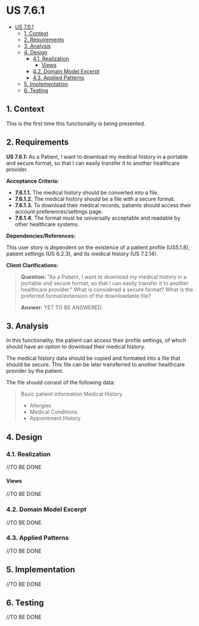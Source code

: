 # US 7.6.1

<!-- TOC -->
* [US 7.6.1](#us-761)
  * [1. Context](#1-context)
  * [2. Requirements](#2-requirements)
  * [3. Analysis](#3-analysis)
  * [4. Design](#4-design)
    * [4.1. Realization](#41-realization)
      * [Views](#views)
    * [4.2. Domain Model Excerpt](#42-domain-model-excerpt)
    * [4.3. Applied Patterns](#43-applied-patterns)
  * [5. Implementation](#5-implementation)
  * [6. Testing](#6-testing)
<!-- TOC -->


## 1. Context

This is the first time this functionality is being presented.

## 2. Requirements

**US 7.6.1:** As a Patient, I want to download my medical history in a portable and secure format, so that I can easily transfer it to another healthcare provider.

**Acceptance Criteria:**

- **7.6.1.1.** The medical history should be converted into a file.
- **7.6.1.2.** The medical history should be a file with a secure format.
- **7.6.1.3.** To download their medical records, patients should access their account preferences/settings page.
- **7.6.1.4.** The format must be universally acceptable and readable by other healthcare systems.

**Dependencies/References:**

This user story is dependent on the existence of a patient profile (US5.1.8), patient settings (US 6.2.3), and its medical history (US 7.2.14).

**Client Clarifications:**

> **Question:** "As a Patient, I want to download my medical history in a portable and secure format, so that I can easily transfer it to another healthcare provider."
> What is considered a secure format?
> What is the preferred format/extension of the downloadable file?
>
> **Answer:** YET TO BE ANSWERED.


## 3. Analysis

In this functionality, the patient can access their profile settings, of which should have an option to download their
medical history.

The medical history data should be copied and formated into a file that should be secure. This file can be later transferred
to another healthcare provider by the patient.

The file should consist of the following data:

> Basic patient information
> Medical History
>   * Allergies
>   * Medical Conditions
>   * Appointment History

## 4. Design

### 4.1. Realization

//TO BE DONE

#### Views

//TO BE DONE

### 4.2. Domain Model Excerpt

//TO BE DONE

### 4.3. Applied Patterns

//TO BE DONE

## 5. Implementation

//TO BE DONE

## 6. Testing

//TO BE DONE